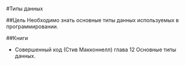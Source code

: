 #Типы данных

##Цель
Необходимо знать основные типы данных используемых в программировании.

##Книги
- Совершенный код (Стив Макконнелл) глава 12 Основные типы данных.
